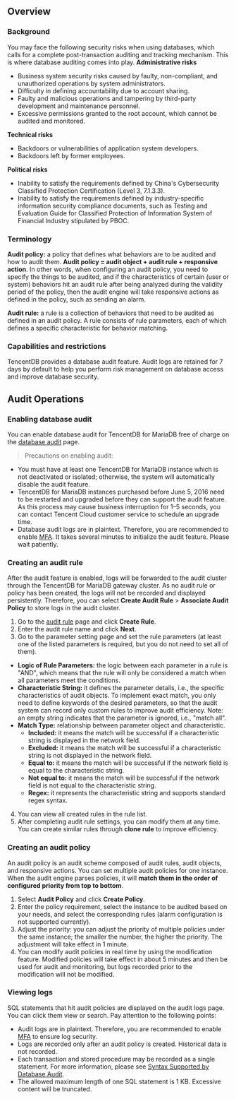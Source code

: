 ## Overview
### Background
You may face the following security risks when using databases, which calls for a complete post-transaction auditing and tracking mechanism. This is where database auditing comes into play.
**Administrative risks**
- Business system security risks caused by faulty, non-compliant, and unauthorized operations by system administrators. 
- Difficulty in defining accountability due to account sharing.
- Faulty and malicious operations and tampering by third-party development and maintenance personnel. 
- Excessive permissions granted to the root account, which cannot be audited and monitored.

**Technical risks**
- Backdoors or vulnerabilities of application system developers. 
- Backdoors left by former employees.

**Political risks**
- Inability to satisfy the requirements defined by China's Cybersecurity Classified Protection Certification (Level 3, 7.1.3.3).
- Inability to satisfy the requirements defined by industry-specific information security compliance documents, such as Testing and Evaluation Guide for Classified Protection of Information System of Financial Industry stipulated by PBOC.

### Terminology
**Audit policy:** a policy that defines what behaviors are to be audited and how to audit them. **Audit policy = audit object + audit rule + responsive action**. In other words, when configuring an audit policy, you need to specify the things to be audited, and if the characteristics of certain (user or system) behaviors hit an audit rule after being analyzed during the validity period of the policy, then the audit engine will take responsive actions as defined in the policy, such as sending an alarm.

**Audit rule:** a rule is a collection of behaviors that need to be audited as defined in an audit policy. A rule consists of rule parameters, each of which defines a specific characteristic for behavior matching.

### Capabilities and restrictions
TencentDB provides a database audit feature. Audit logs are retained for 7 days by default to help you perform risk management on database access and improve database security.

## Audit Operations

### Enabling database audit
You can enable database audit for TencentDB for MariaDB free of charge on the [database audit](https://console.cloud.tencent.com/tdsql/audit) page.

>Precautions on enabling audit:
- You must have at least one TencentDB for MariaDB instance which is not deactivated or isolated; otherwise, the system will automatically disable the audit feature.
- TencentDB for MariaDB instances purchased before June 5, 2016 need to be restarted and upgraded before they can support the audit feature. As this process may cause business interruption for 1–5 seconds, you can contact Tencent Cloud customer service to schedule an upgrade time.
- Database audit logs are in plaintext. Therefore, you are recommended to enable [MFA](https://intl.cloud.tencent.com/document/product/378/8392).
It takes several minutes to initialize the audit feature. Please wait patiently.


### Creating an audit rule
After the audit feature is enabled, logs will be forwarded to the audit cluster through the TencentDB for MariaDB gateway cluster. As no audit rule or policy has been created, the logs will not be recorded and displayed persistently. Therefore, you can select **Create Audit Rule** &gt; **Associate Audit Policy** to store logs in the audit cluster.

1. Go to the [audit rule](https://console.cloud.tencent.com/tdsql/audit) page and click **Create Rule**.
2. Enter the audit rule name and click **Next**.
3. Go to the parameter setting page and set the rule parameters (at least one of the listed parameters is required, but you do not need to set all of them).
 - **Logic of Rule Parameters:** the logic between each parameter in a rule is "AND", which means that the rule will only be considered a match when all parameters meet the conditions.
 - **Characteristic String:** it defines the parameter details, i.e., the specific characteristics of audit objects. To implement exact match, you only need to define keywords of the desired parameters, so that the audit system can record only custom rules to improve audit efficiency. Note: an empty string indicates that the parameter is ignored, i.e., "match all".
 - **Match Type:** relationship between parameter object and characteristic.
    - **Included:** it means the match will be successful if a characteristic string is displayed in the network field.
    - **Excluded:** it means the match will be successful if a characteristic string is not displayed in the network field.
    - **Equal to:** it means the match will be successful if the network field is equal to the characteristic string.
    - **Not equal to:** it means the match will be successful if the network field is not equal to the characteristic string.
    - **Regex:** it represents the characteristic string and supports standard regex syntax.
4. You can view all created rules in the rule list.
5. After completing audit rule settings, you can modify them at any time. You can create similar rules through **clone rule** to improve efficiency.

### Creating an audit policy
An audit policy is an audit scheme composed of audit rules, audit objects, and responsive actions. You can set multiple audit policies for one instance. When the audit engine parses policies, it will **match them in the order of configured priority from top to bottom**.
1. Select **Audit Policy** and click **Create Policy**.
2. Enter the policy requirement, select the instance to be audited based on your needs, and select the corresponding rules (alarm configuration is not supported currently).
3. Adjust the priority: you can adjust the priority of multiple policies under the same instance; the smaller the number, the higher the priority. The adjustment will take effect in 1 minute.
4. You can modify audit policies in real time by using the modification feature. Modified policies will take effect in about 5 minutes and then be used for audit and monitoring, but logs recorded prior to the modification will not be modified.

### Viewing logs
SQL statements that hit audit policies are displayed on the audit logs page. You can click them view or search. Pay attention to the following points:
- Audit logs are in plaintext. Therefore, you are recommended to enable [MFA](https://intl.cloud.tencent.com/document/product/378/8392) to ensure log security.
- Logs are recorded only after an audit policy is created. Historical data is not recorded.
- Each transaction and stored procedure may be recorded as a single statement. For more information, please see [Syntax Supported by Database Audit](https://intl.cloud.tencent.com/document/product/237/35422).
- The allowed maximum length of one SQL statement is 1 KB. Excessive content will be truncated.
